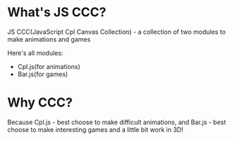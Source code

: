 # What's JS CCC? 

JS CCC(JavaScript Cpl Canvas Collection) - a collection of two modules to make animations and games

Here's all modules:
+ Cpl.js(for animations) 
+ Bar.js(for games)

# Why CCC? 

Because Cpl.js - best choose to make difficult animations, and Bar.js - best choose to make interesting games and a little bit work in 3D!
